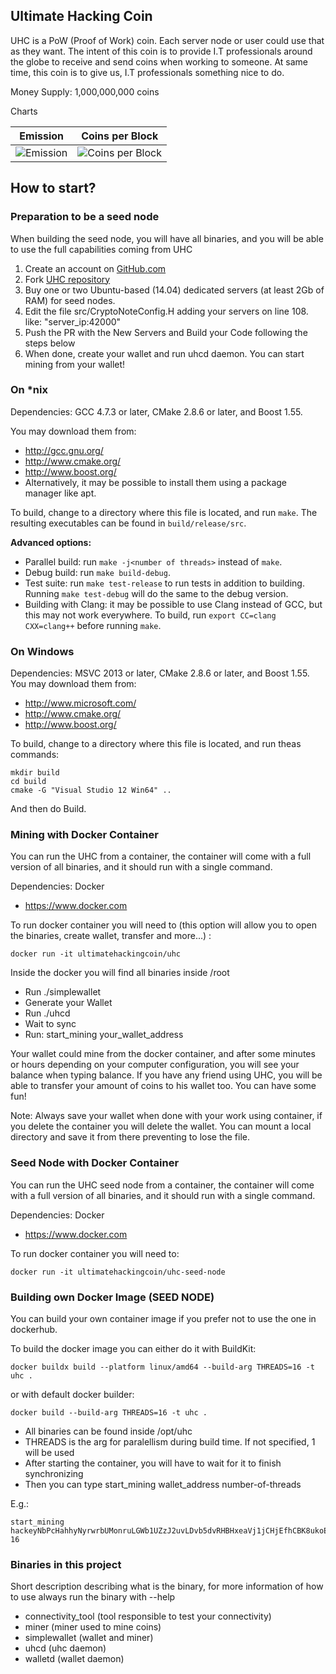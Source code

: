 ## Ultimate Hacking Coin
UHC is a PoW (Proof of Work) coin. Each server node or user could use that as they want. The intent of this coin is to provide
I.T professionals around the globe to receive and send coins when working to someone. At same time, this coin is to give us, I.T professionals something nice to do.

Money Supply: 1,000,000,000 coins

Charts

Emission             |  Coins per Block
:-------------------------:|:-------------------------:
![Emission](./imgs/emission.png)  |  ![Coins per Block](./imgs/coinsperblock.png)

## How to start?

### Preparation to be a seed node
When building the seed node, you will have all binaries, and you will be able to use the full capabilities coming from UHC 

1. Create an account on [GitHub.com](github.com)
2. Fork [UHC repository](https://github.com/ultimatehackingcoin/uhc)
3. Buy one or two Ubuntu-based (14.04) dedicated servers (at least 2Gb of RAM) for seed nodes. 
4. Edit the file src/CryptoNoteConfig.H adding your servers on line 108. like: "server_ip:42000"
5. Push the PR with the New Servers and Build your Code following the steps below
6. When done, create your wallet and run uhcd daemon. You can start mining from your wallet!

### On *nix

Dependencies: GCC 4.7.3 or later, CMake 2.8.6 or later, and Boost 1.55.

You may download them from:

* http://gcc.gnu.org/
* http://www.cmake.org/
* http://www.boost.org/
* Alternatively, it may be possible to install them using a package manager like apt. 

To build, change to a directory where this file is located, and run `make`. The resulting executables can be found in `build/release/src`.

**Advanced options:**

* Parallel build: run `make -j<number of threads>` instead of `make`.
* Debug build: run `make build-debug`.
* Test suite: run `make test-release` to run tests in addition to building. Running `make test-debug` will do the same to the debug version.
* Building with Clang: it may be possible to use Clang instead of GCC, but this may not work everywhere. To build, run `export CC=clang CXX=clang++` before running `make`.

### On Windows
Dependencies: MSVC 2013 or later, CMake 2.8.6 or later, and Boost 1.55. You may download them from:

* http://www.microsoft.com/
* http://www.cmake.org/
* http://www.boost.org/

To build, change to a directory where this file is located, and run theas commands: 
```
mkdir build
cd build
cmake -G "Visual Studio 12 Win64" ..
```

And then do Build.

### Mining with Docker Container
You can run the UHC from a container, the container will come with a full version of all binaries, and it should run with a single command.

Dependencies: Docker

* https://www.docker.com

To run docker container you will need to (this option will allow you to open the binaries, create wallet, transfer and more...) :
```
docker run -it ultimatehackingcoin/uhc
```

Inside the docker you will find all binaries inside /root

* Run ./simplewallet
* Generate your Wallet
* Run ./uhcd
* Wait to sync
* Run: start_mining your_wallet_address

Your wallet could mine from the docker container, and after some minutes or hours depending on your computer configuration, you will see your balance when typing balance. If you have any friend using UHC, you will be able to transfer
your amount of coins to his wallet too. You can have some fun!

Note: Always save your wallet when done with your work using container, if you delete the container you will delete the wallet. You can mount a local directory and save it from there preventing to lose the file.


### Seed Node with Docker Container
You can run the UHC seed node from a container, the container will come with a full version of all binaries, and it should run with a single command.

Dependencies: Docker

* https://www.docker.com

To run docker container you will need to:
```
docker run -it ultimatehackingcoin/uhc-seed-node
```

### Building own Docker Image (SEED NODE)
You can build your own container image if you prefer not to use the one in dockerhub.

To build the docker image you can either do it with BuildKit:
```
docker buildx build --platform linux/amd64 --build-arg THREADS=16 -t uhc .
```
or with default docker builder:
```
docker build --build-arg THREADS=16 -t uhc .
```

* All binaries can be found inside /opt/uhc
* THREADS is the arg for paralellism during build time. If not specified, 1 will be used
* After starting the container, you will have to wait for it to finish synchronizing
* Then you can type start_mining wallet_address number-of-threads

E.g.:
```
start_mining hackeyNbPcHahhyNyrwrbUMonruLGWb1UZzJ2uvLDvb5dvRHBHxeaVj1jCHjEfhCBK8ukoE2enoXa5YAopgaBeBz5QNPJvu2EW 16
```
### Binaries in this project
Short description describing what is the binary, for more information of how to use always run the binary with --help

* connectivity_tool (tool responsible to test your connectivity)
* miner (miner used to mine coins)
* simplewallet (wallet and miner)
* uhcd (uhc daemon)
* walletd (wallet daemon)
